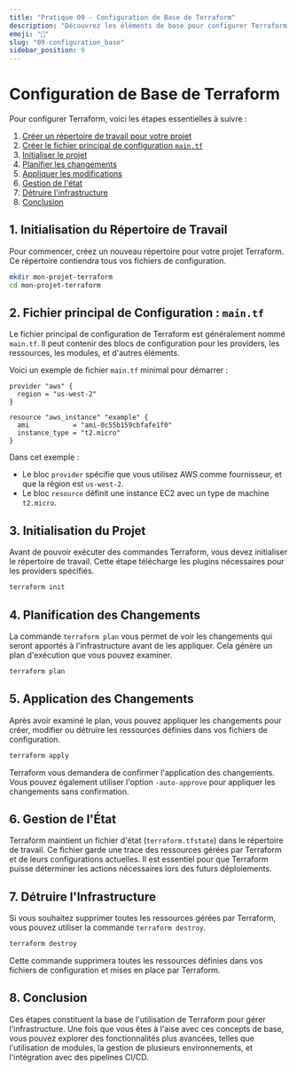 ```yaml
---
title: "Pratique 09 - Configuration de Base de Terraform"
description: "Découvrez les éléments de base pour configurer Terraform."
emoji: "🚀"
slug: "09-configuration_base"
sidebar_position: 9
---
```


# Configuration de Base de Terraform

Pour configurer Terraform, voici les étapes essentielles à suivre :

1. [Créer un répertoire de travail pour votre projet](#1-initialisation-du-répertoire-de-travail)
2. [Créer le fichier principal de configuration `main.tf`](#2-fichier-principal-de-configuration)
3. [Initialiser le projet](#3-initialisation-du-projet)
4. [Planifier les changements](#4-planification-des-changements)
5. [Appliquer les modifications](#5-application-des-changements)
6. [Gestion de l'état](#6-gestion-de-létat)
7. [Détruire l'infrastructure](#7-détruire-linfrastructure)
8. [Conclusion](#8-conclusion)



<a name="1-initialisation-du-répertoire-de-travail"></a>
## 1. Initialisation du Répertoire de Travail

Pour commencer, créez un nouveau répertoire pour votre projet Terraform. Ce répertoire contiendra tous vos fichiers de configuration.

```bash
mkdir mon-projet-terraform
cd mon-projet-terraform
```

<a name="2-fichier-principal-de-configuration"></a>
## 2. Fichier principal de Configuration : `main.tf`

Le fichier principal de configuration de Terraform est généralement nommé `main.tf`. Il peut contenir des blocs de configuration pour les providers, les ressources, les modules, et d'autres éléments.

Voici un exemple de fichier `main.tf` minimal pour démarrer :

```hcl
provider "aws" {
  region = "us-west-2"
}

resource "aws_instance" "example" {
  ami           = "ami-0c55b159cbfafe1f0"
  instance_type = "t2.micro"
}
```

Dans cet exemple :

- Le bloc `provider` spécifie que vous utilisez AWS comme fournisseur, et que la région est `us-west-2`.
- Le bloc `resource` définit une instance EC2 avec un type de machine `t2.micro`.

<a name="3-initialisation-du-projet"></a>
## 3. Initialisation du Projet

Avant de pouvoir exécuter des commandes Terraform, vous devez initialiser le répertoire de travail. Cette étape télécharge les plugins nécessaires pour les providers spécifiés.

```bash
terraform init
```

<a name="4-planification-des-changements"></a>
## 4. Planification des Changements

La commande `terraform plan` vous permet de voir les changements qui seront apportés à l'infrastructure avant de les appliquer. Cela génère un plan d'exécution que vous pouvez examiner.

```bash
terraform plan
```

<a name="5-application-des-changements"></a>
## 5. Application des Changements

Après avoir examiné le plan, vous pouvez appliquer les changements pour créer, modifier ou détruire les ressources définies dans vos fichiers de configuration.

```bash
terraform apply
```

Terraform vous demandera de confirmer l'application des changements. Vous pouvez également utiliser l'option `-auto-approve` pour appliquer les changements sans confirmation.

<a name="6-gestion-de-létat"></a>
## 6. Gestion de l'État


Terraform maintient un fichier d'état (`terraform.tfstate`) dans le répertoire de travail. Ce fichier garde une trace des ressources gérées par Terraform et de leurs configurations actuelles. Il est essentiel pour que Terraform puisse déterminer les actions nécessaires lors des futurs déploiements.


<a name="7-détruire-linfrastructure"></a>
## 7. Détruire l'Infrastructure

Si vous souhaitez supprimer toutes les ressources gérées par Terraform, vous pouvez utiliser la commande `terraform destroy`.

```bash
terraform destroy
```

Cette commande supprimera toutes les ressources définies dans vos fichiers de configuration et mises en place par Terraform.

<a name="8-conclusion"></a>
## 8. Conclusion

Ces étapes constituent la base de l'utilisation de Terraform pour gérer l'infrastructure. Une fois que vous êtes à l'aise avec ces concepts de base, vous pouvez explorer des fonctionnalités plus avancées, telles que l'utilisation de modules, la gestion de plusieurs environnements, et l'intégration avec des pipelines CI/CD.
